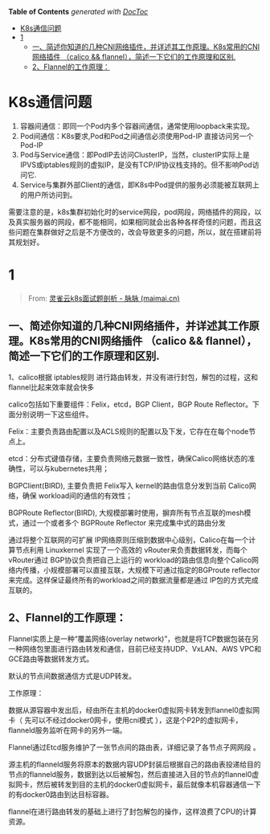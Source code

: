 <!-- START doctoc generated TOC please keep comment here to allow auto update -->
<!-- DON'T EDIT THIS SECTION, INSTEAD RE-RUN doctoc TO UPDATE -->
**Table of Contents**  *generated with [DocToc](https://github.com/thlorenz/doctoc)*

- [K8s通信问题](#k8s%E9%80%9A%E4%BF%A1%E9%97%AE%E9%A2%98)
- [1](#1)
  - [一、简述你知道的几种CNI网络插件，并详述其工作原理。K8s常用的CNI网络插件 （calico && flannel），简述一下它们的工作原理和区别.](#%E4%B8%80%E7%AE%80%E8%BF%B0%E4%BD%A0%E7%9F%A5%E9%81%93%E7%9A%84%E5%87%A0%E7%A7%8Dcni%E7%BD%91%E7%BB%9C%E6%8F%92%E4%BB%B6%E5%B9%B6%E8%AF%A6%E8%BF%B0%E5%85%B6%E5%B7%A5%E4%BD%9C%E5%8E%9F%E7%90%86k8s%E5%B8%B8%E7%94%A8%E7%9A%84cni%E7%BD%91%E7%BB%9C%E6%8F%92%E4%BB%B6-calico--flannel%E7%AE%80%E8%BF%B0%E4%B8%80%E4%B8%8B%E5%AE%83%E4%BB%AC%E7%9A%84%E5%B7%A5%E4%BD%9C%E5%8E%9F%E7%90%86%E5%92%8C%E5%8C%BA%E5%88%AB)
  - [2、Flannel的工作原理：](#2flannel%E7%9A%84%E5%B7%A5%E4%BD%9C%E5%8E%9F%E7%90%86)

<!-- END doctoc generated TOC please keep comment here to allow auto update -->


# K8s通信问题

1. 容器间通信：即同一个Pod内多个容器间通信，通常使用loopback来实现。
2. Pod间通信：K8s要求,Pod和Pod之间通信必须使用Pod-IP 直接访问另一个Pod-IP
3. Pod与Service通信：即PodIP去访问ClusterIP，当然，clusterIP实际上是IPVS或iptables规则的虚拟IP，是没有TCP/IP协议栈支持的。但不影响Pod访问它.
4. Service与集群外部Client的通信，即K8s中Pod提供的服务必须能被互联网上的用户所访问到。

需要注意的是，k8s集群初始化时的service网段，pod网段，网络插件的网段，以及真实服务器的网段，都不能相同，如果相同就会出各种各样奇怪的问题，而且这些问题在集群做好之后是不方便改的，改会导致更多的问题，所以，就在搭建前将其规划好。



# 1




> From: [灵雀云k8s面试题剖析 - 脉脉 (maimai.cn)](https://maimai.cn/article/detail?fid=1555220859&efid=GH590E-KjnTlxSn1Q-0Y8Q)
> 
## 一、简述你知道的几种CNI网络插件，并详述其工作原理。K8s常用的CNI网络插件 （calico && flannel），简述一下它们的工作原理和区别.

1、calico根据 iptables规则 进行路由转发，并没有进行封包，解包的过程，这和flannel比起来效率就会快多

calico包括如下重要组件：Felix，etcd，BGP Client，BGP Route Reflector。下面分别说明一下这些组件。

Felix：主要负责路由配置以及ACLS规则的配置以及下发，它存在在每个node节点上。

etcd：分布式键值存储，主要负责网络元数据一致性，确保Calico网络状态的准确性，可以与kubernetes共用；

BGPClient(BIRD), 主要负责把 Felix写入 kernel的路由信息分发到当前 Calico网络，确保 workload间的通信的有效性；

BGPRoute Reflector(BIRD), 大规模部署时使用，摒弃所有节点互联的mesh模式，通过一个或者多个 BGPRoute Reflector 来完成集中式的路由分发

通过将整个互联网的可扩展 IP网络原则压缩到数据中心级别，Calico在每一个计算节点利用 Linuxkernel 实现了一个高效的 vRouter来负责数据转发，而每个vRouter通过 BGP协议负责把自己上运行的 workload的路由信息向整个Calico网络内传播，小规模部署可以直接互联，大规模下可通过指定的BGProute reflector 来完成。这样保证最终所有的workload之间的数据流量都是通过 IP包的方式完成互联的。

## 2、Flannel的工作原理：

Flannel实质上是一种“覆盖网络(overlay network)”，也就是将TCP数据包装在另一种网络包里面进行路由转发和通信，目前已经支持UDP、VxLAN、AWS VPC和GCE路由等数据转发方式。

默认的节点间数据通信方式是UDP转发。

工作原理：

数据从源容器中发出后，经由所在主机的docker0虚拟网卡转发到flannel0虚拟网卡（ 先可以不经过docker0网卡，使用cni模式 ），这是个P2P的虚拟网卡，flanneld服务监听在网卡的另外一端。

Flannel通过Etcd服务维护了一张节点间的路由表，详细记录了各节点子网网段 。

源主机的flanneld服务将原本的数据内容UDP封装后根据自己的路由表投递给目的节点的flanneld服务，数据到达以后被解包，然后直接进入目的节点的flannel0虚拟网卡，然后被转发到目的主机的docker0虚拟网卡，最后就像本机容器通信一下的有docker0路由到达目标容器。

flannel在进行路由转发的基础上进行了封包解包的操作，这样浪费了CPU的计算资源。